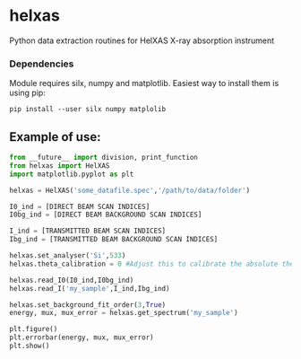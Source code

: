 # helxas
Python data extraction routines for HelXAS X-ray absorption instrument 

### Dependencies
Module requires silx, numpy and matplotlib. Easiest way to install them is using pip:
```
pip install --user silx numpy matplolib
```

## Example of use:
```python
from __future__ import division, print_function
from helxas import HelXAS
import matplotlib.pyplot as plt

helxas = HelXAS('some_datafile.spec','/path/to/data/folder')

I0_ind = [DIRECT BEAM SCAN INDICES]
I0bg_ind = [DIRECT BEAM BACKGROUND SCAN INDICES]

I_ind = [TRANSMITTED BEAM SCAN INDICES]
Ibg_ind = [TRANSMITTED BEAM BACKGROUND SCAN INDICES]

helxas.set_analyser('Si',533)
helxas.theta_calibration = 0 #Adjust this to calibrate the absolute theta/energy scale

helxas.read_I0(I0_ind,I0bg_ind)
helxas.read_I('my_sample',I_ind,Ibg_ind)

helxas.set_background_fit_order(3,True)
energy, mux, mux_error = helxas.get_spectrum('my_sample')

plt.figure()
plt.errorbar(energy, mux, mux_error)
plt.show()
```
